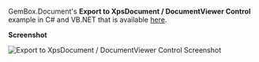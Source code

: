 GemBox.Document's **Export to XpsDocument / DocumentViewer Control** example in C# and VB.NET that is available [here](https://www.gemboxsoftware.com/document/examples/word-xpsdocument-wpf/5201).

**Screenshot**

![Export to XpsDocument / DocumentViewer Control Screenshot](https://www.gemboxsoftware.com/Document/Examples/Content/WPF/ExporttoXpsDocument_DocumentViewerControl/ExportToXpsDocument.png)